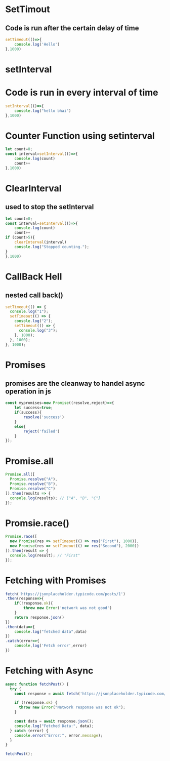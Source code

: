 # SetTimout
## Code is run after the certain delay of time
```jsx
setTimeout(()=>{
    console.log('Hello')
},1000)
```
# setInterval
# Code is run in every interval of time
```jsx
setInterval(()=>{
    console.log("hello bhai")
},1000)

```
# Counter Function using setinterval
```jsx
let count=0;
const interval=setInterval(()=>{
    console.log(count)
    count++
},1000)
```
# ClearInterval
## used to stop the setInterval
```jsx
let count=0;
const interval=setInterval(()=>{
    console.log(count)
    count++
if (count>5){
    clearInterval(interval)
    console.log("Stopped counting.");
}
},1000)
```
# CallBack Hell
## nested call back()
```jsx
setTimeout(() => {
  console.log("1");
  setTimeout(() => {
    console.log("2");
    setTimeout(() => {
      console.log("3");
    }, 1000);
  }, 1000);
}, 1000);

```

# Promises
## promises are the cleanway to handel async operation in js 
```jsx
const mypromises=new Promise((resolve,reject)=>{
    let success=true;
    if(success){
        resolve('success')
    }
    else{
        reject('failed')
    }
});
```
# Promise.all
```jsx
Promise.all([
  Promise.resolve("A"),
  Promise.resolve("B"),
  Promise.resolve("C")
]).then(results => {
  console.log(results); // ["A", "B", "C"]
});

```
# Promsie.race()
```jsx
Promise.race([
  new Promise(res => setTimeout(() => res("First"), 1000)),
  new Promise(res => setTimeout(() => res("Second"), 2000))
]).then(result => {
  console.log(result); // "First"
});

```
# Fetching with Promises
```jsx
fetch('https://jsonplaceholder.typicode.com/posts/1')
.then(response=>{
    if(!response.ok){
        throw new Error('network was not good')
    }
    return response.json()
})
.then(data=>{
    console.log("fetched data",data)
})
.catch(error=>{
    console,log('Fetch error',error)
})
```
# Fetching with Async
```jsx
async function fetchPost() {
  try {
    const response = await fetch('https://jsonplaceholder.typicode.com/posts/1');

    if (!response.ok) {
      throw new Error("Network response was not ok");
    }

    const data = await response.json();
    console.log("Fetched Data:", data);
  } catch (error) {
    console.error("Error:", error.message);
  }
}

fetchPost();

```
